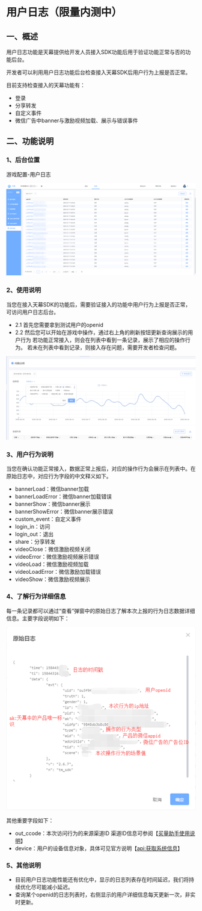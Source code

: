 # 用户日志（限量内测中）

## 一、概述

用户日志功能是天幕提供给开发人员接入SDK功能后用于验证功能正常与否的功能后台。

开发者可以利用用户日志功能后台检查接入天幕SDK后用户行为上报是否正常。

目前支持检查接入的天幕功能有：

* 登录
* 分享转发
* 自定义事件
* 微信广告中banner与激励视频加载、展示与错误事件

## 二、功能说明

### **1、后台位置**

游戏配置-用户日志

![](../../.gitbook/assets/image%20%2857%29.png)

### 2、使用说明

当您在接入天幕SDK的功能后，需要验证接入的功能中用户行为上报是否正常，可访问用户日志后台。

* 2.1 首先您需要拿到测试用户的openid
* 2.2 然后您可以开始在游戏中操作，通过右上角的刷新按钮更新查询展示的用户行为 若功能正常接入，则会在列表中看到一条记录，展示了相应的操作行为。 若未在列表中看到记录，则接入存在问题，需要开发者检查问题。

![](../../.gitbook/assets/image%20%2888%29.png)

### 3、用户行为说明

当您在确认功能正常接入，数据正常上报后，对应的操作行为会展示在列表中。在原始日志中，对应行为字段的中文释义如下。

* bannerLoad：微信banner加载
* bannerLoadError：微信banner加载错误
* bannerShow：微信banner展示
* bannerShowError：微信banner展示错误
* custom\_event：自定义事件
* login\_in：访问
* login\_out：退出
* share：分享转发
* videoClose：微信激励视频关闭
* videoError：微信激励视频展示错误
* videoLoad：微信激励视频加载
* videoLoadError：微信激励加载错误
* videoShow：微信激励视频展示

### 4、了解行为详细信息

每一条记录都可以通过“查看”弹窗中的原始日志了解本次上报的行为日志数据详细信息。主要字段说明如下：

![](../../.gitbook/assets/image%20%2819%29.png)

其他重要字段如下：

* out\_ccode：本次访问行为的来源渠道ID 渠道ID信息可参阅【[买量助手使用说明](../../channel/main-features/channel-management.md)】
* device：用户的设备信息对象，具体可见官方说明【[api:获取系统信息](https://developers.weixin.qq.com/minigame/dev/api/base/system/system-info/wx.getSystemInfo.html)】

### 5、其他说明

* 目前用户日志功能性能还有优化中，显示的日志列表存在时间延迟，我们将持续优化尽可能减小延迟。
* 查询某个openid的日志列表时，右侧显示的用户详细信息每天更新一次，非实时更新。

